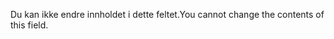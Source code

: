 <span data-ttu-id="a40d6-101">Du kan ikke endre innholdet i dette feltet.</span><span class="sxs-lookup"><span data-stu-id="a40d6-101">You cannot change the contents of this field.</span></span>
